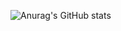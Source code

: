 ![Anurag's GitHub stats](https://github-readme-stats.vercel.app/api?username=euberdeveloper&count_private=true&show_icons=true)
